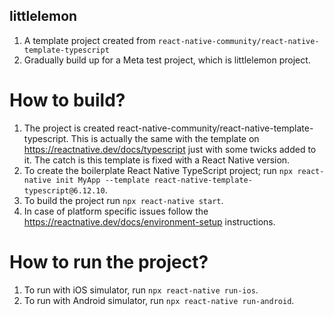 ## littlelemon
1. A template project created from `react-native-community/react-native-template-typescript`
2. Gradually build up for a Meta test project, which is littlelemon project.

# How to build?
1. The project is created react-native-community/react-native-template-typescript. This is actually the same with the template on   <https://reactnative.dev/docs/typescript> just with some twicks added to it. The catch is this template is fixed with a React Native version.
2. To create the boilerplate React Native TypeScript project; run ```npx react-native init MyApp --template react-native-template-typescript@6.12.10```.
3. To build the project run `npx react-native start`.
4. In case of platform specific issues follow the <https://reactnative.dev/docs/environment-setup> instructions.

# How to run the project?
1. To run with iOS simulator, run ```npx react-native run-ios```.
2. To run with Android simulator, run ```npx react-native run-android```.
